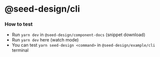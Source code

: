 # @seed-design/cli

### How to test

- Run `yarn dev` in `@seed-design/component-docs` (snippet download)
- Run `yarn dev` here (watch mode)
- You can test `yarn seed-design <command>` in `@seed-design/example/cli` terminal
